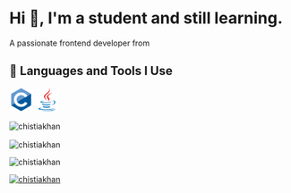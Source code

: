 <h1>Hi 👋, I'm a student and still learning.</h1>
<p>A passionate frontend developer from </p>
<h2>🚀 Languages and Tools I Use</h2>
<p><a target="_blank" href="https://raw.githubusercontent.com/devicons/devicon/master/icons/c/c-original.svg" style="display: inline-block;"><img src="https://raw.githubusercontent.com/devicons/devicon/master/icons/c/c-original.svg" alt="c" width="42" height="42" /></a>
<a target="_blank" href="https://raw.githubusercontent.com/devicons/devicon/master/icons/java/java-original.svg" style="display: inline-block;"><img src="https://raw.githubusercontent.com/devicons/devicon/master/icons/java/java-original.svg" alt="java" width="42" height="42" /></a></p>
<p><img align="center" src="https://github-readme-stats.vercel.app/api?username=chistiakhan&show_icons=true&locale=en" alt="chistiakhan" /></p>
<p><img align="center" src="https://github-readme-streak-stats.herokuapp.com/?user=chistiakhan&" alt="chistiakhan" /></p>
<p><img src="https://github-readme-stats.vercel.app/api/top-langs?username=chistiakhan&show_icons=true&locale=en&layout=compact" alt="chistiakhan" /></p>
<p><a href="https://github.com/ryo-ma/github-profile-trophy"><img src="https://github-profile-trophy.vercel.app/?username=chistiakhan" alt="chistiakhan" /></a></p>
